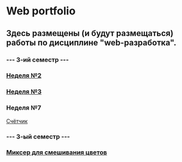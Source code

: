# Web portfolio

## Здесь размещены (и будут размещаться) работы по дисциплине "web-разработка".

### ---   3-ий семестр   ---

### [Неделя №2](https://github.com/a6pekosqaa/Web/tree/master/Week_2)

### [Неделя №3](https://github.com/a6pekosqaa/Web/tree/master/Week_3)

### Неделя №7
[Счётчик](https://kodaktor.ru/?!=2c4cefb_0461c)

### ---   3-ый семестр   ---

### [Миксер для смешивания цветов](https://github.com/a6pekosqaa/Web/blob/master/mixer.html)
